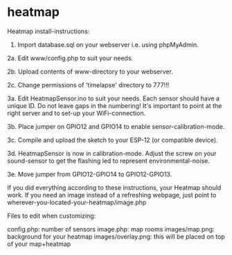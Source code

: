 # heatmap
Heatmap install-instructions:

1.	Import database.sql on your webserver i.e. using phpMyAdmin.

2a.	Edit www/config.php to suit your needs.

2b. Upload contents of www-directory to your webserver.

2c.	Change permissions of 'timelapse' directory to 777!!!

3a.	Edit HeatmapSensor.ino to suit your needs. Each sensor should have a unique ID.
	Do not leave gaps in the numbering! It's important to point at the right server
	and to set-up your WiFi-connection.

3b.	Place jumper on GPIO12 and GPIO14 to enable sensor-calibration-mode.
	
3c.	Compile and upload the sketch to your ESP-12 (or compatible device).

3d.	HeatmapSensor is now in calibration-mode. Adjust the screw on your sound-sensor
	to get the flashing led to represent environmental-noise.

3e.	Move jumper from GPIO12-GPIO14 to GPIO12-GPIO13.


If you did everything according to these instructions, your Heatmap should work. If
you need an image instead of a refreshing webpage, just point to 
wherever-you-located-your-heatmap/image.php

Files to edit when customizing:

config.php: number of sensors
image.php: map rooms
images/map.png: background for your heatmap
images/overlay.png: this will be placed on top of your map+heatmap	
